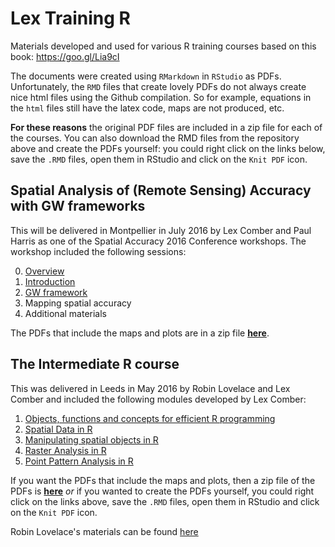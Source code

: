 # Lex Training R
Materials developed and used for various R training courses based on this book: https://goo.gl/Lia9cI

The documents were created using `RMarkdown` in `RStudio` as PDFs. Unfortunately, the `RMD` files that create lovely PDFs do not always create nice html files using the Github compilation. So for example, equations in the `html` files still have the latex code, maps are not produced, etc. 

**For these reasons** the original PDF files are included in a zip file for each of the courses. You can also download the RMD files from the repository above and create the PDFs yourself: you could right click on the links below, save the `.RMD` files, open them in RStudio and click on the `Knit PDF` icon.

## Spatial Analysis of (Remote Sensing) Accuracy with GW frameworks 
This will be delivered in Montpellier in July 2016 by Lex Comber and Paul Harris as one of the Spatial Accuracy 2016 Conference workshops. The workshop included the following sessions:

0. [Overview](https://github.com/lexcomber/LexTrainingR/blob/master/overview.Rmd)
1. [Introduction](https://github.com/lexcomber/LexTrainingR/blob/master/Introduction.Rmd)
2. [GW framework](https://github.com/lexcomber/LexTrainingR/blob/master/GW_framework.Rmd)
3. Mapping spatial accuracy
4. Additional materials 

The PDFs that include the maps and plots are in a zip file  [**here**](https://github.com/lexcomber/LexTrainingR/blob/master/Spatial_Analysis_Accuracy_PDFs.zip).


## The Intermediate R course 
This was delivered in Leeds in May 2016 by Robin Lovelace and Lex Comber and included the following modules developed by Lex Comber:

1. [Objects, functions and concepts for efficient R programming](https://github.com/lexcomber/LexTrainingR/blob/master/Objects_Functions.Rmd)
2. [Spatial Data in R](https://github.com/lexcomber/LexTrainingR/blob/master/Spatial_Data_in_R.Rmd)
3. [Manipulating spatial objects in R](https://github.com/lexcomber/LexTrainingR/blob/master/Manipluating_Spatial_Objects.Rmd)
4. [Raster Analysis in R](https://github.com/lexcomber/LexTrainingR/blob/master/Raster_Analysis.Rmd)
5. [Point Pattern Analysis in R](https://github.com/lexcomber/LexTrainingR/blob/master/Point_Pattern.Rmd)

If you want the PDFs that include the maps and plots, then a zip file of the PDFs is [**here**](https://github.com/lexcomber/LexTrainingR/blob/master/The%20Intermediate%20R%20course%20PDFs.zip) *or* if you wanted to create the PDFs yourself, you could right click on the links above, save the `.RMD` files, open them in RStudio and click on the `Knit PDF` icon.

Robin Lovelace's materials can be found [here](https://github.com/Robinlovelace/Creating-maps-in-R/tree/master/course-info)

